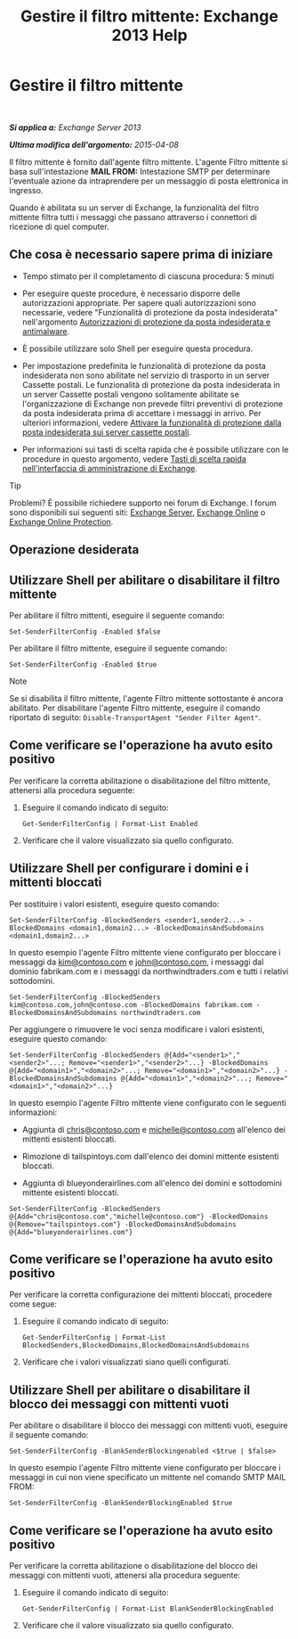 ﻿---
title: 'Gestire il filtro mittente: Exchange 2013 Help'
TOCTitle: Gestire il filtro mittente
ms:assetid: a7f4b3e1-2970-45ad-911e-a9f46d880d3d
ms:mtpsurl: https://technet.microsoft.com/it-it/library/Bb124087(v=EXCHG.150)
ms:contentKeyID: 50481387
ms.date: 05/22/2018
mtps_version: v=EXCHG.150
ms.translationtype: MT
---

# Gestire il filtro mittente

 

_**Si applica a:** Exchange Server 2013_

_**Ultima modifica dell'argomento:** 2015-04-08_

Il filtro mittente è fornito dall'agente filtro mittente. L'agente Filtro mittente si basa sull'intestazione **MAIL FROM:**  Intestazione SMTP per determinare l'eventuale azione da intraprendere per un messaggio di posta elettronica in ingresso.

Quando è abilitata su un server di Exchange, la funzionalità del filtro mittente filtra tutti i messaggi che passano attraverso i connettori di ricezione di quel computer.

## Che cosa è necessario sapere prima di iniziare

  - Tempo stimato per il completamento di ciascuna procedura: 5 minuti

  - Per eseguire queste procedure, è necessario disporre delle autorizzazioni appropriate. Per sapere quali autorizzazioni sono necessarie, vedere "Funzionalità di protezione da posta indesiderata" nell'argomento [Autorizzazioni di protezione da posta indesiderata e antimalware](anti-spam-and-anti-malware-permissions-exchange-2013-help.md).

  - È possibile utilizzare solo Shell per eseguire questa procedura.

  - Per impostazione predefinita le funzionalità di protezione da posta indesiderata non sono abilitate nel servizio di trasporto in un server Cassette postali. Le funzionalità di protezione da posta indesiderata in un server Cassette postali vengono solitamente abilitate se l'organizzazione di Exchange non prevede filtri preventivi di protezione da posta indesiderata prima di accettare i messaggi in arrivo. Per ulteriori informazioni, vedere [Attivare la funzionalità di protezione dalla posta indesiderata sui server cassette postali](enable-anti-spam-functionality-on-mailbox-servers-exchange-2013-help.md).

  - Per informazioni sui tasti di scelta rapida che è possibile utilizzare con le procedure in questo argomento, vedere [Tasti di scelta rapida nell'interfaccia di amministrazione di Exchange](keyboard-shortcuts-in-the-exchange-admin-center-exchange-online-protection-help.md).


> [!TIP]
> Problemi? È possibile richiedere supporto nei forum di Exchange. I forum sono disponibili sui seguenti siti: <A href="https://go.microsoft.com/fwlink/p/?linkid=60612">Exchange Server</A>, <A href="https://go.microsoft.com/fwlink/p/?linkid=267542">Exchange Online</A> o <A href="https://go.microsoft.com/fwlink/p/?linkid=285351">Exchange Online Protection</A>.



## Operazione desiderata

## Utilizzare Shell per abilitare o disabilitare il filtro mittente

Per abilitare il filtro mittenti, eseguire il seguente comando:

    Set-SenderFilterConfig -Enabled $false

Per abilitare il filtro mittente, eseguire il seguente comando:

    Set-SenderFilterConfig -Enabled $true


> [!NOTE]
> Se si disabilita il filtro mittente, l'agente Filtro mittente sottostante è ancora abilitato. Per disabilitare l'agente Filtro mittente, eseguire il comando riportato di seguito: <CODE>Disable-TransportAgent "Sender Filter Agent"</CODE>.



## Come verificare se l'operazione ha avuto esito positivo

Per verificare la corretta abilitazione o disabilitazione del filtro mittente, attenersi alla procedura seguente:

1.  Eseguire il comando indicato di seguito:
    
        Get-SenderFilterConfig | Format-List Enabled

2.  Verificare che il valore visualizzato sia quello configurato.

## Utilizzare Shell per configurare i domini e i mittenti bloccati

Per sostituire i valori esistenti, eseguire questo comando:

    Set-SenderFilterConfig -BlockedSenders <sender1,sender2...> -BlockedDomains <domain1,domain2...> -BlockedDomainsAndSubdomains <domain1,domain2...>

In questo esempio l'agente Filtro mittente viene configurato per bloccare i messaggi da kim@contoso.com e john@contoso.com, i messaggi dal dominio fabrikam.com e i messaggi da northwindtraders.com e tutti i relativi sottodomini.

    Set-SenderFilterConfig -BlockedSenders kim@contoso.com,john@contoso.com -BlockedDomains fabrikam.com -BlockedDomainsAndSubdomains northwindtraders.com

Per aggiungere o rimuovere le voci senza modificare i valori esistenti, eseguire questo comando:

    Set-SenderFilterConfig -BlockedSenders @{Add="<sender1>","<sender2>"...; Remove="<sender1>","<sender2>"...} -BlockedDomains @{Add="<domain1>","<domain2>"...; Remove="<domain1>","<domain2>"...} -BlockedDomainsAndSubdomains @{Add="<domain1>","<domain2>"...; Remove="<domain1>","<domain2>"...}

In questo esempio l'agente Filtro mittente viene configurato con le seguenti informazioni:

  - Aggiunta di chris@contoso.com e michelle@contoso.com all'elenco dei mittenti esistenti bloccati.

  - Rimozione di tailspintoys.com dall'elenco dei domini mittente esistenti bloccati.

  - Aggiunta di blueyonderairlines.com all'elenco dei domini e sottodomini mittente esistenti bloccati.

<!-- end list -->

    Set-SenderFilterConfig -BlockedSenders @{Add="chris@contoso.com","michelle@contoso.com"} -BlockedDomains @{Remove="tailspintoys.com"} -BlockedDomainsAndSubdomains @{Add="blueyonderairlines.com"}

## Come verificare se l'operazione ha avuto esito positivo

Per verificare la corretta configurazione dei mittenti bloccati, procedere come segue:

1.  Eseguire il comando indicato di seguito:
    
        Get-SenderFilterConfig | Format-List BlockedSenders,BlockedDomains,BlockedDomainsAndSubdomains

2.  Verificare che i valori visualizzati siano quelli configurati.

## Utilizzare Shell per abilitare o disabilitare il blocco dei messaggi con mittenti vuoti

Per abilitare o disabilitare il blocco dei messaggi con mittenti vuoti, eseguire il seguente comando:

    Set-SenderFilterConfig -BlankSenderBlockingenabled <$true | $false>

In questo esempio l'agente Filtro mittente viene configurato per bloccare i messaggi in cui non viene specificato un mittente nel comando SMTP MAIL FROM:

    Set-SenderFilterConfig -BlankSenderBlockingEnabled $true

## Come verificare se l'operazione ha avuto esito positivo

Per verificare la corretta abilitazione o disabilitazione del blocco dei messaggi con mittenti vuoti, attenersi alla procedura seguente:

1.  Eseguire il comando indicato di seguito:
    
        Get-SenderFilterConfig | Format-List BlankSenderBlockingEnabled

2.  Verificare che il valore visualizzato sia quello configurato.

